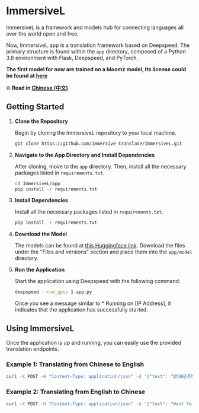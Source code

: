 # ImmersiveL

ImmersiveL is a framework and models hub for connecting languages all over the world open and free.

Now, ImmersiveL app is a translation framework based on Deepspeed. The primary structure is found within the `app` directory, composed of a Python 3.8 environment with Flask, Deepspeed, and PyTorch.

**The first model for now are trained on a bloomz model, Its license could be found at [here](https://bigscience.huggingface.co/blog/the-bigscience-rail-license)**

🌐 **Read in [Chinese (中文)](README_CN.md)**

## Getting Started

1. **Clone the Repository**

   Begin by cloning the ImmersiveL repository to your local machine.

   ```bash
   git clone https://github.com/immersive-translate/ImmersiveL.git
   ```

2. **Navigate to the App Directory and Install Dependencies**

   After cloning, move to the `app` directory. Then, install all the necessary packages listed in `requirements.txt`.

   ```bash
   cd ImmersiveL/app
   pip install -r requirements.txt
   ```

3. **Install Dependencies**

   Install all the necessary packages listed in `requirements.txt`.

   ```bash
   pip install -r requirements.txt
   ```

4. **Download the Model**

   The models can be found at [this Huggingface link](https://huggingface.co/funstoryai/immersiveL-exp/tree/main). Download the files under the "Files and versions" section and place them into the `app/model` directory.

5. **Run the Application**

   Start the application using Deepspeed with the following command:

   ```bash
   deepspeed --num_gpus 1 app.py
   ```

    Once you see a message similar to * Running on [IP Address], it indicates that the application has successfully started.

## Using ImmersiveL

Once the application is up and running, you can easily use the provided translation endpoints.

### Example 1: Translating from Chinese to English

```bash
curl -X POST -H "Content-Type: application/json" -d '{"text": "欧洲经济增长仍面临较大挑战", "task": "zh2en"}' http://localhost:7000/translate
```

### Example 2: Translating from English to Chinese

```bash
curl -X POST -H "Content-Type: application/json" -d '{"text": "Want to live longer? Play with your grandkids. It’s good for them, too.", "task": "en2zh"}' http://localhost:7000/translate
```

